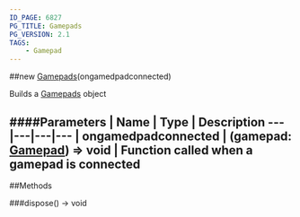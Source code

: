 ```yaml
---
ID_PAGE: 6827
PG_TITLE: Gamepads
PG_VERSION: 2.1
TAGS:
    - Gamepad
---
```

##new [Gamepads](page.php?p=6827)(ongamedpadconnected)



Builds a [Gamepads](page.php?p=6827) object








####Parameters
 | Name | Type | Description
---|---|---|---
 | ongamedpadconnected | (gamepad: [Gamepad](page.php?p=6829)) =&gt; void | Function called when a gamepad is connected
---



##Methods

###dispose() &rarr; void


